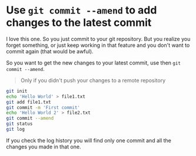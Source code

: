 # Use `git commit --amend` to add changes to the latest commit

I love this one. So you just commit to your git repository. But you
realize you forget something, or just keep working in that feature and
you don't want to commit again (that would be awful).

So you want to get the new changes to your latest commit, use then `git
commit --amend`.

> Only if you didn't push your changes to a remote repository

```bash
git init
echo 'Hello World' > file1.txt
git add file1.txt
git commit -m 'First commit'
echo 'Hello World 2' > file2.txt
git commit --amend
git status
git log
```

If you check the log history you will find only one commit and all the
changes you made in that one.

